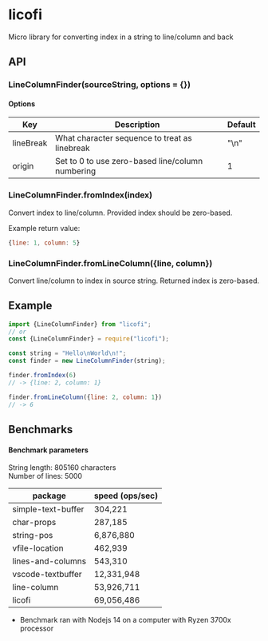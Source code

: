 # licofi

Micro library for converting index in a string to line/column
and back

## API

### LineColumnFinder(sourceString, options = {})
#### Options
|Key|Description|Default|
|---|-----------|-------|
|lineBreak|What character sequence to treat as linebreak|"\n"|
|origin|Set to 0 to use zero-based line/column numbering|1|

### LineColumnFinder.fromIndex(index)
Convert index to line/column. Provided index should be zero-based.

Example return value:
```js
{line: 1, column: 5}
```

### LineColumnFinder.fromLineColumn({line, column})
Convert line/column to index in source string.
Returned index is zero-based.

## Example
```js
import {LineColumnFinder} from "licofi";
// or
const {LineColumnFinder} = require("licofi");

const string = "Hello\nWorld\n!";
const finder = new LineColumnFinder(string);

finder.fromIndex(6)
// -> {line: 2, column: 1}

finder.fromLineColumn({line: 2, column: 1})
// -> 6
```

## Benchmarks
#### Benchmark parameters
String length: 805160 characters  
Number of lines: 5000

|package|speed (ops/sec)|
|-------|---------------|
|simple-text-buffer |    304,221|
|char-props         |    287,185|
|string-pos         |  6,876,880|
|vfile-location     |    462,939|
|lines-and-columns  |    543,310|
|vscode-textbuffer  | 12,331,948|
|line-column        | 53,926,711|
|licofi             | 69,056,486|

* Benchmark ran with Nodejs 14 on a computer with Ryzen 3700x processor
